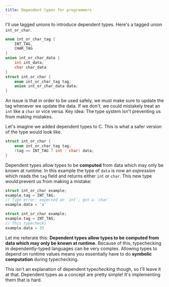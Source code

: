 ```yaml
---
title: Dependent types for programmers
---
```


I'll use tagged unions to introduce dependent types. Here's a tagged union `int_or_char`.
```c
enum int_or_char_tag {
    INT_TAG,
    CHAR_TAG
}
union int_or_char_data {
    int int_data;
    char char_data
}
struct int_or_char {
    enum int_or_char_tag tag;
    union int_or_char_data data;
}
```

An issue is that in order to be used safely, we must make sure to update the tag whenever we update the data. If we don't, we could mistakely treat an `int` like a `char` or vice versa. Key idea: The type system isn't preventing us from making mistakes.

Let's imagine we added dependent types to C. This is what a safer version of the type would look like.
```c
struct int_or_char {
    enum int_or_char_tag tag;
    (tag == INT_TAG ? int : char) data;
}
```
Dependent types allow types to be **computed** from data which may only be known at runtime. In this example the type of `data` is now an _expression_ which reads the `tag` field and returns either `int` or `char`. This new type would prevent us from making a mistake:
```c
struct int_or_char example;
example.tag = INT_TAG;
// Type error: expected an `int`, got a `char`
example.data = 'a'
```
```c
struct int_or_char example;
example.tag = INT_TAG;
// This typechecks
example.data = 33
```

Let me reiterate this: **Dependent types allow types to be computed from data which may only be known at runtime.** Because of this, typechecking in dependently-typed languages can be very complex. Allowing types to depend on runtime values means you essentially have to do **symbolic computation** during typechecking.

This isn't an explanation of dependent type<em>checking</em> though, so I'll leave it at that. Dependent types as a concept are pretty simple! It's implementing them that is hard.
